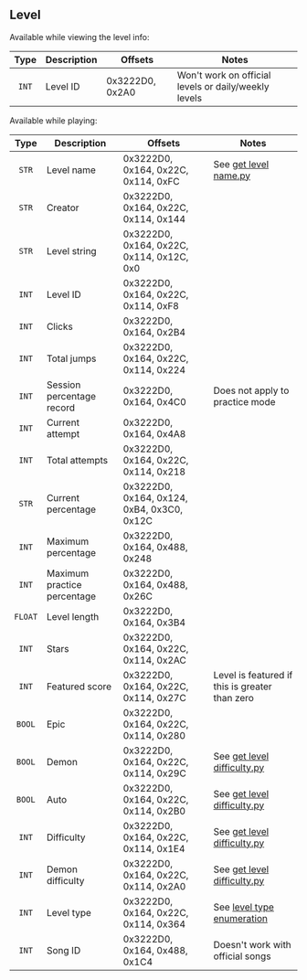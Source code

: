 ## Level

Available while viewing the level info:

| Type | Description | Offsets | Notes |
| :--: | ----------- | ------- | ----- |
| `INT` | Level ID | 0x3222D0, 0x2A0 | Won't work on official levels or daily/weekly levels |

Available while playing:

| Type | Description | Offsets | Notes |
| :--: | ----------- | ------- | ----- |
| `STR` | Level name | 0x3222D0, 0x164, 0x22C, 0x114, 0xFC | See [get level name.py](/scripts/get%20level%20name.py) |
| `STR` | Creator | 0x3222D0, 0x164, 0x22C, 0x114, 0x144 |
| `STR` | Level string | 0x3222D0, 0x164, 0x22C, 0x114, 0x12C, 0x0 |
| `INT` | Level ID | 0x3222D0, 0x164, 0x22C, 0x114, 0xF8 |
| `INT` | Clicks | 0x3222D0, 0x164, 0x2B4 |
| `INT` | Total jumps | 0x3222D0, 0x164, 0x22C, 0x114, 0x224 |
| `INT` | Session percentage record | 0x3222D0, 0x164, 0x4C0 | Does not apply to practice mode |
| `INT` | Current attempt | 0x3222D0, 0x164, 0x4A8 |
| `INT` | Total attempts | 0x3222D0, 0x164, 0x22C, 0x114, 0x218 |
| `STR` | Current percentage | 0x3222D0, 0x164, 0x124, 0xB4, 0x3C0, 0x12C |
| `INT` | Maximum percentage | 0x3222D0, 0x164, 0x488, 0x248 |
| `INT` | Maximum practice percentage | 0x3222D0, 0x164, 0x488, 0x26C |
| `FLOAT` | Level length | 0x3222D0, 0x164, 0x3B4 |
| `INT` | Stars | 0x3222D0, 0x164, 0x22C, 0x114, 0x2AC |
| `INT` | Featured score | 0x3222D0, 0x164, 0x22C, 0x114, 0x27C | Level is featured if this is greater than zero |
| `BOOL` | Epic | 0x3222D0, 0x164, 0x22C, 0x114, 0x280 |
| `BOOL` | Demon | 0x3222D0, 0x164, 0x22C, 0x114, 0x29C | See [get level difficulty.py](/scripts/get%20level%20difficulty.py) |
| `BOOL` | Auto | 0x3222D0, 0x164, 0x22C, 0x114, 0x2B0 | See [get level difficulty.py](/scripts/get%20level%20difficulty.py) |
| `INT` | Difficulty | 0x3222D0, 0x164, 0x22C, 0x114, 0x1E4 | See [get level difficulty.py](/scripts/get%20level%20difficulty.py) |
| `INT` | Demon difficulty | 0x3222D0, 0x164, 0x22C, 0x114, 0x2A0 | See [get level difficulty.py](/scripts/get%20level%20difficulty.py) |
| `INT` | Level type | 0x3222D0, 0x164, 0x22C, 0x114, 0x364 | See [level type enumeration](/enumerations/level%20type.md) |
| `INT` | Song ID | 0x3222D0, 0x164, 0x488, 0x1C4 | Doesn't work with official songs |